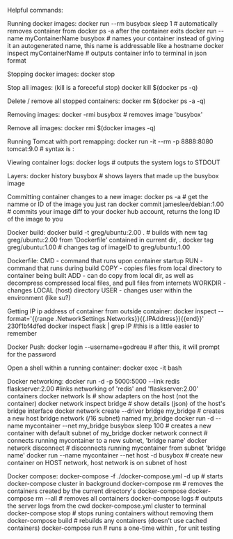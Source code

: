 Helpful commands:

Running docker images:
docker run --rm busybox sleep 1 # automatically removes container from docker ps -a after the container exits
docker run --name myContainerName busybox # names your container instead of giving it an autogenerated name, this name is addressable like a hostname
docker inspect myContainerName # outputs container info to terminal in json format

Stopping docker images:
docker stop <containerName>

Stop all images: (kill is a foreceful stop)
docker kill $(docker ps -q)

Delete / remove all stopped containers:
docker rm $(docker ps -a -q)

Removing images:
docker -rmi busybox # removes image 'busybox'

Remove all images:
docker rmi $(docker images -q)

Running Tomcat with port remapping:
docker run -it --rm -p 8888:8080 tomcat:9.0 # syntax is <host port>:<container port>

Viewing container logs:
docker logs <container long ID> # outputs the system logs to STDOUT

Layers:
docker history busybox # shows layers that made up the busybox image

Committing container changes to a new image:
docker ps -a # get the namme or ID of the image you just ran
docker commit <ID of container you just ran> jameslee/debian:1.00 # commits your image diff to your docker hub account, returns the long ID of the image to you

Docker build:
docker build -t greg/ubuntu:2.00 . # builds with new tag greg/ubuntu:2.00 from 'Dockerfile' contained in current dir, .
docker tag <imageID> greg/ubuntu:1.00  # changes tag of imageID to greg/ubuntu:1.00

Dockerfile:
CMD - command that runs upon container startup
RUN - command that runs during build
COPY - copies files from local directory to container being built
ADD - can do copy from local dir, as well as decompress compressed local files, and pull files from internets
WORKDIR - changes LOCAL (host) directory
USER - changes user within the environment (like su?)

Getting IP ip address of container from outside container:
docker inspect --format='{{range .NetworkSettings.Networks}}{{.IPAddress}}{{end}}' 230f1bf4dfed
docker inspect flask | grep IP #this is a little easier to remember

Docker Push:
docker login --username=godreau # after this, it will prompt for the password

Open a shell within a running container:
docker exec -it <containerID> bash

Docker networking:
docker run -d -p 5000:5000 --link redis flaskserver:2.00 #links networking of 'redis' and 'flaskserver:2.00' containers
docker network ls # show adapters on the host (not the container)
docker network inspect bridge # show details (json) of the host's bridge interface
docker network create --driver bridge my_bridge # creates a new host bridge network (/16 subnet) named my_bridge
docker run -d --name mycontainer --net my_bridge busybox sleep 100 # creates a new container with default subnet of my_bridge
docker network connect <bridge name> <mycontainer> # connects running mycontainer to a new subnet, 'bridge name'
docker network disconnect <bridge name> <mycontainer> # disconnects running mycontainer from subnet 'bridge name'
docker run --name mycontainer --net host -d busybox # create new container on HOST network, host network is on subnet of host

Docker compose:
docker-compose -f ./docker-compose.yml -d up # starts docker-compose cluster in background
docker-compose rm # removes the containers created by the current directory's docker-compose
docker-compose rm --all # removes all containers
docker-compose logs # outputs the server logs from the cwd docker-compose.yml cluster to terminal
docker-compose stop # stops runing containers without removing them
docker-compose build # rebuilds any containers (doesn't use cached containers)
docker-compose run <serviceToRunCommandAgainst> <command> # runs a one-time <command> within <serviceToRunCommandAgainst>, for unit testing
